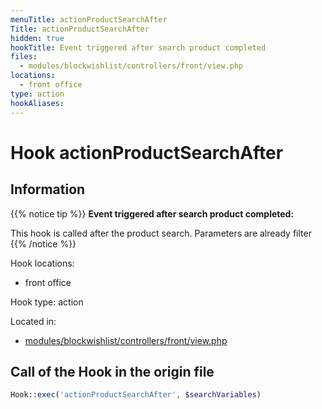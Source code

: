 ```yaml
---
menuTitle: actionProductSearchAfter
Title: actionProductSearchAfter
hidden: true
hookTitle: Event triggered after search product completed
files:
  - modules/blockwishlist/controllers/front/view.php
locations:
  - front office
type: action
hookAliases:
---
```


# Hook actionProductSearchAfter

## Information

{{% notice tip %}}
**Event triggered after search product completed:** 

This hook is called after the product search. Parameters are already filter
{{% /notice %}}

Hook locations: 
  - front office

Hook type: action

Located in: 
  - [modules/blockwishlist/controllers/front/view.php](https://github.com/PrestaShop/PrestaShop/blob/8.0.x/modules/blockwishlist/controllers/front/view.php)

## Call of the Hook in the origin file

```php
Hook::exec('actionProductSearchAfter', $searchVariables)
```